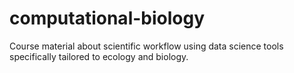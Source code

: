 # computational-biology
Course material about scientific workflow using data science tools specifically tailored to ecology and biology.
